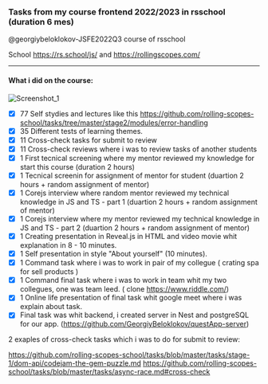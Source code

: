  
### Tasks from my course frontend 2022/2023 in rsschool (duration 6 mes)

@georgiybeloklokov-JSFE2022Q3 course of rsschool 

School https://rs.school/js/  and  https://rollingscopes.com/

------------------------------------------------------------------------------------------------------------------------------------

#### What i did on the course:

![Screenshot_1](https://user-images.githubusercontent.com/77876368/222075491-1595991d-6deb-45ba-9e8e-b1d8dc008c8b.jpg)

- [x] 77 Self stydies and lectures like this https://github.com/rolling-scopes-school/tasks/tree/master/stage2/modules/error-handling
- [x] 35 Different tests of learning themes.
- [x] 11 Cross-check tasks for submit to review
- [x] 11 Cross-check reviews where i was to review tasks of another students
- [x] 1 First tecnical screening where my mentor reviewed my knowledge for start this course (duration 2 hours)
- [x] 1 Tecnical screenin for assignment of mentor for student (duartion 2 hours + random assignment of mentor)
- [x] 1 Corejs interview where random mentor reviewed my technical knowledge in JS and TS - part 1 (duartion 2 hours + random assignment of mentor)
- [x] 1 Corejs interview where my mentor reviewed my technical knowledge in JS and TS - part 2 (duartion 2 hours + random assignment of mentor)
- [x] 1 Creating presentation in Reveal.js in HTML and video movie whit explanation in 8 - 10 minutes.
- [x] 1 Self presentation in style "About yourself" (10 minutes).
- [x] 1 Command task where i was to work in pair of my collegue ( crating spa for sell products )
- [x] 1 Command final task where i was to work in team whit my two collegues, one was team leed.  ( clone https://www.riddle.com/)
- [x] 1 Online life presentation of final task whit google meet where i was explain about task.
- [x] Final task was whit backend, i created server in Nest and postgreSQL for our app. (https://github.com/GeorgiyBeloklokov/questApp-server)

2 exaples of cross-check tasks which i was to do for submit to review: 

https://github.com/rolling-scopes-school/tasks/blob/master/tasks/stage-1/dom-api/codejam-the-gem-puzzle.md
https://github.com/rolling-scopes-school/tasks/blob/master/tasks/async-race.md#cross-check






